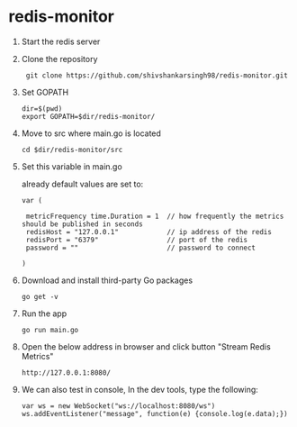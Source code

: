 # redis-monitor

1) Start the redis server

2) Clone the repository
   ```
    git clone https://github.com/shivshankarsingh98/redis-monitor.git
   ```

3) Set GOPATH
   ```
   dir=$(pwd)
   export GOPATH=$dir/redis-monitor/
   ```
   
4) Move to src where main.go is located
   ```
   cd $dir/redis-monitor/src
   ```

5) Set this variable in main.go

   already default values are set to:
   ```
   var (
   
    metricFrequency time.Duration = 1  // how frequently the metrics should be published in seconds 
    redisHost = "127.0.0.1"            // ip address of the redis
    redisPort = "6379"                 // port of the redis
    password = ""                      // password to connect
   
   )   
   ```

6) Download and install third-party Go packages
   ```
   go get -v
   ```


7) Run the app 
   ```
   go run main.go
   ```

8) Open the below address in browser and click button "Stream Redis Metrics"
   ```
   http://127.0.0.1:8080/
   ```

9) We can also test in console, In the dev tools, type the following:
   ```
   var ws = new WebSocket("ws://localhost:8080/ws")
   ws.addEventListener("message", function(e) {console.log(e.data);})
   ```



